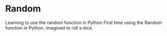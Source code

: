 # Random
Learning to use the random function in Python
First time using the Random function in Python, imagined to roll a dice.
